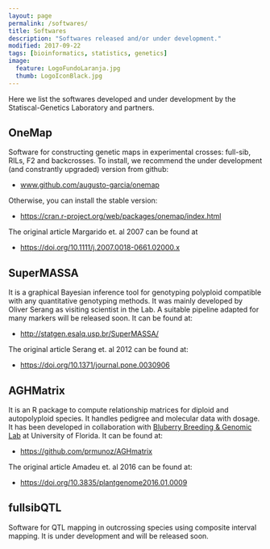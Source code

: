 ```yaml
---
layout: page
permalink: /softwares/
title: Softwares
description: "Softwares released and/or under development."
modified: 2017-09-22
tags: [bioinformatics, statistics, genetics]
image:
  feature: LogoFundoLaranja.jpg
  thumb: LogoIconBlack.jpg
---
```


Here we list the softwares developed and under development by the Statiscal-Genetics Laboratory and partners.

## OneMap 
Software for constructing genetic maps in experimental crosses: full-sib, RILs, F2 and backcrosses.
To install, we recommend the under development (and constrantly upgraded) version from github:
- www.github.com/augusto-garcia/onemap

Otherwise, you can install the stable version:

- https://cran.r-project.org/web/packages/onemap/index.html

The original article Margarido et. al 2007 can be found at 

- https://doi.org/10.1111/j.2007.0018-0661.02000.x

## SuperMASSA
It is a graphical Bayesian inference tool for genotyping polyploid compatible with any quantitative genotyping methods. It was mainly developed by Oliver Serang as visiting scientist in the Lab. A suitable pipeline adapted for many markers will be released soon. It can be found at:

- http://statgen.esalq.usp.br/SuperMASSA/

The original article Serang et. al 2012 can be found at:

- https://doi.org/10.1371/journal.pone.0030906

## AGHMatrix
It is an R package to compute relationship matrices for diploid and autopolyploid species. It handles pedigree and molecular data with dosage. It has been developed in collaboration with [Bluberry Breeding & Genomic Lab](http://www.blueberrybreeding.com/) at University of Florida. It can be found at:

- https://github.com/prmunoz/AGHmatrix

The original article Amadeu et. al 2016 can be found at:

- https://doi.org/10.3835/plantgenome2016.01.0009

## fullsibQTL
Software for QTL mapping in outcrossing species using composite interval mapping. It is under development and will be released soon.
